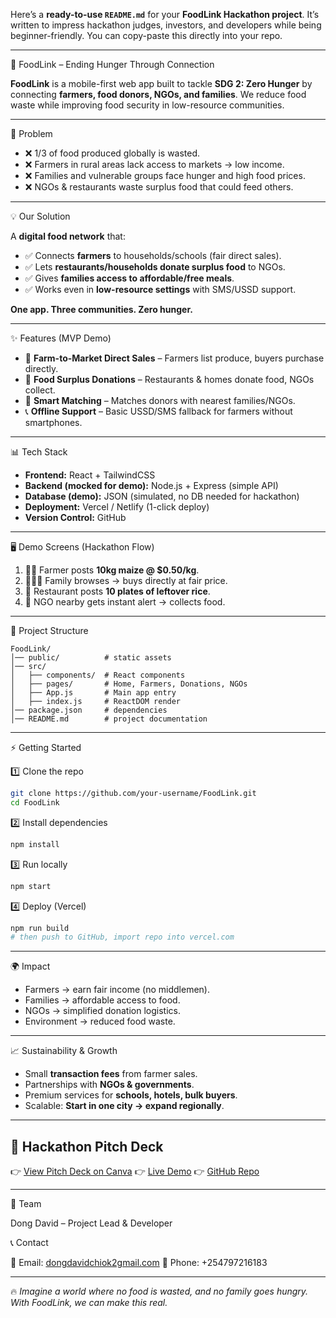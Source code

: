 Here’s a **ready-to-use `README.md`** for your **FoodLink Hackathon project**. It’s written to impress hackathon judges, investors, and developers while being beginner-friendly. You can copy-paste this directly into your repo.

---

🌾 FoodLink – Ending Hunger Through Connection

**FoodLink** is a mobile-first web app built to tackle **SDG 2: Zero Hunger** by connecting **farmers, food donors, NGOs, and families**.
We reduce food waste while improving food security in low-resource communities.

---

🚀 Problem

* ❌ 1/3 of food produced globally is wasted.
* ❌ Farmers in rural areas lack access to markets → low income.
* ❌ Families and vulnerable groups face hunger and high food prices.
* ❌ NGOs & restaurants waste surplus food that could feed others.

---

 💡 Our Solution

A **digital food network** that:

* ✅ Connects **farmers** to households/schools (fair direct sales).
* ✅ Lets **restaurants/households donate surplus food** to NGOs.
* ✅ Gives **families access to affordable/free meals**.
* ✅ Works even in **low-resource settings** with SMS/USSD support.

**One app. Three communities. Zero hunger.**

---

 ✨ Features (MVP Demo)

* 🌽 **Farm-to-Market Direct Sales** – Farmers list produce, buyers purchase directly.
* 🍲 **Food Surplus Donations** – Restaurants & homes donate food, NGOs collect.
* 🤖 **Smart Matching** – Matches donors with nearest families/NGOs.
* 📞 **Offline Support** – Basic USSD/SMS fallback for farmers without smartphones.

---

 📊 Tech Stack

* **Frontend:** React + TailwindCSS
* **Backend (mocked for demo):** Node.js + Express (simple API)
* **Database (demo):** JSON (simulated, no DB needed for hackathon)
* **Deployment:** Vercel / Netlify (1-click deploy)
* **Version Control:** GitHub

---

 🖥️ Demo Screens (Hackathon Flow)

1. 👨‍🌾 Farmer posts **10kg maize @ \$0.50/kg**.
2. 👩‍👩‍👧 Family browses → buys directly at fair price.
3. 🍴 Restaurant posts **10 plates of leftover rice**.
4. 🏥 NGO nearby gets instant alert → collects food.

---

 📂 Project Structure

```
FoodLink/
│── public/          # static assets
│── src/
│   ├── components/  # React components
│   ├── pages/       # Home, Farmers, Donations, NGOs
│   ├── App.js       # Main app entry
│   ├── index.js     # ReactDOM render
│── package.json     # dependencies
│── README.md        # project documentation
```

---

 ⚡ Getting Started

1️⃣ Clone the repo

```bash
git clone https://github.com/your-username/FoodLink.git
cd FoodLink
```

2️⃣ Install dependencies

```bash
npm install
```

 3️⃣ Run locally

```bash
npm start
```

 4️⃣ Deploy (Vercel)

```bash
npm run build
# then push to GitHub, import repo into vercel.com
```

---

 🌍 Impact

* Farmers → earn fair income (no middlemen).
* Families → affordable access to food.
* NGOs → simplified donation logistics.
* Environment → reduced food waste.

---

 📈 Sustainability & Growth

* Small **transaction fees** from farmer sales.
* Partnerships with **NGOs & governments**.
* Premium services for **schools, hotels, bulk buyers**.
* Scalable: **Start in one city → expand regionally**.

---

## 🎤 Hackathon Pitch Deck

👉 [View Pitch Deck on Canva](https://www.canva.com/)
👉 [Live Demo](https://your-deployment-link.vercel.app/)
👉 [GitHub Repo](https://github.com/your-username/FoodLink)

---

 👥 Team

Dong David – Project Lead & Developer



 📞 Contact

📧 Email: [dongdavidchiok2gmail.com](mailto:your-email@example.com)
📱 Phone: +254797216183

---

🔥 *Imagine a world where no food is wasted, and no family goes hungry. With FoodLink, we can make this real.*


